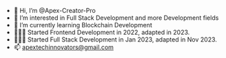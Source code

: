 - 👋 Hi, I’m @Apex-Creator-Pro
- 👀 I’m interested in Full Stack Development and more Development fields
- 🌱 I’m currently learning Blockchain Development
- 🧑🏻‍💻 Started Frontend Development in 2022, adapted in 2023.
- 🧑🏻‍💻 Started Full Stack Development in Jan 2023, adapted in Nov 2023.
- 📫 apextechinnovators@gmail.com

<!---
Apex-Creator-Pro/Apex-Creator-Pro is a ✨ special ✨ repository because its `README.md` (this file) appears on your GitHub profile.
You can click the Preview link to take a look at your changes.
--->
